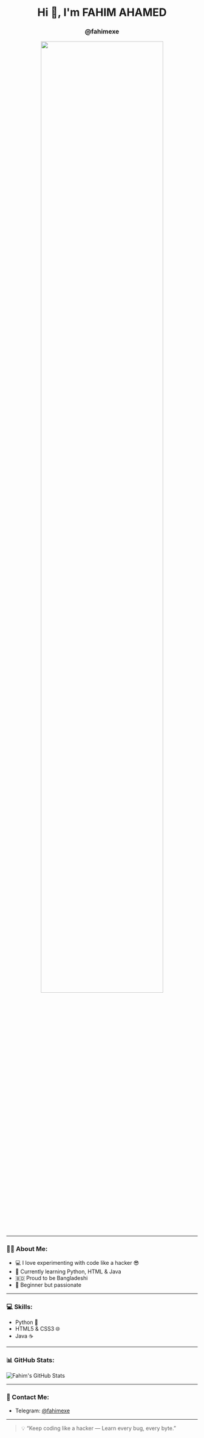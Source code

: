 <h1 align="center">Hi 👋, I'm FAHIM AHAMED</h1>
<h3 align="center">@fahimexe</h3>

<p align="center">
  <img src="https://media.giphy.com/media/qgQUggAC3Pfv687qPC/giphy.gif" width="80%" />
</p>

---

### 👨‍💻 About Me:
- 💻 I love experimenting with code like a hacker 😎
- 🌱 Currently learning Python, HTML & Java
- 🇧🇩 Proud to be Bangladeshi
- 🧠 Beginner but passionate

---

### 💻 Skills:
- Python 🐍
- HTML5 & CSS3 🌐
- Java ☕

---

### 📊 GitHub Stats:
![Fahim's GitHub Stats](https://github-readme-stats.vercel.app/api?username=fahimexe&show_icons=true&theme=tokyonight)

---

### 🔗 Contact Me:
- Telegram: [@fahimexe](https://t.me/fahimexe)

---

> 💡 “Keep coding like a hacker — Learn every bug, every byte.”
